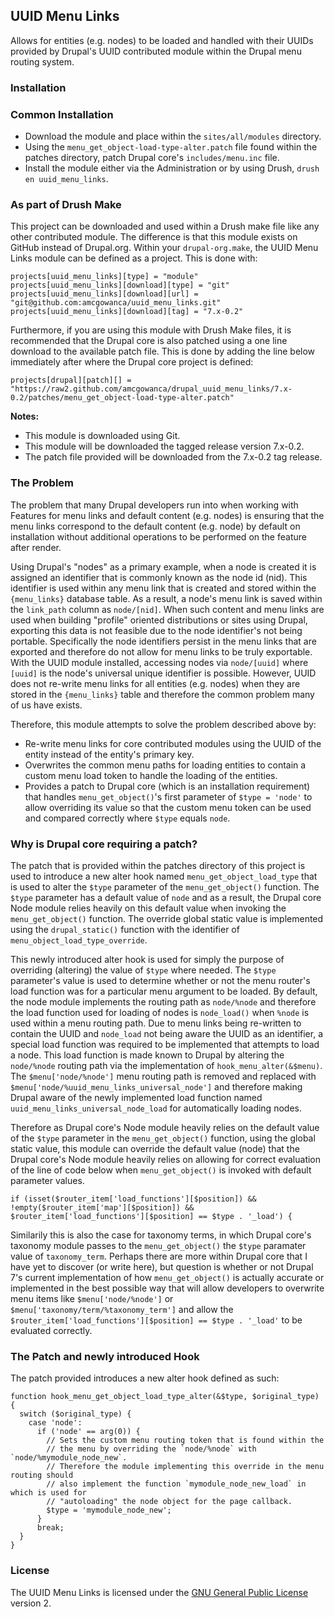 ## UUID Menu Links

Allows for entities (e.g. nodes) to be loaded and handled with their UUIDs provided by Drupal's UUID contributed module within the Drupal menu routing system.

### Installation

### Common Installation

* Download the module and place within the `sites/all/modules` directory.
* Using the `menu_get_object-load-type-alter.patch` file found within the patches directory, patch Drupal core's `includes/menu.inc` file.
* Install the module either via the Administration or by using Drush, `drush en uuid_menu_links`.

### As part of Drush Make

This project can be downloaded and used within a Drush make file like any other contributed module. The difference is that this module exists on GitHub instead of Drupal.org. Within your `drupal-org.make`, the UUID Menu Links module can be defined as a project. This is done with:

```
projects[uuid_menu_links][type] = "module"
projects[uuid_menu_links][download][type] = "git"
projects[uuid_menu_links][download][url] = "git@github.com:amcgowanca/uuid_menu_links.git"
projects[uuid_menu_links][download][tag] = "7.x-0.2"
```

Furthermore, if you are using this module with Drush Make files, it is recommended that the Drupal core is also patched using a one line download to the available patch file. This is done by adding the line below immediately after where the Drupal core project is defined:

```
projects[drupal][patch][] = "https://raw2.github.com/amcgowanca/drupal_uuid_menu_links/7.x-0.2/patches/menu_get_object-load-type-alter.patch"
```

**Notes:**

* This module is downloaded using Git.
* This module will be downloaded the tagged release version 7.x-0.2.
* The patch file provided will be downloaded from the 7.x-0.2 tag release.


### The Problem

The problem that many Drupal developers run into when working with Features for menu links and default content (e.g. nodes) is ensuring that the menu links correspond to the default content (e.g. node) by default on installation without additional operations to be performed on the feature after render.

Using Drupal's "nodes" as a primary example, when a node is created it is assigned an identifier that is commonly known as the node id (nid). This identifier is used within any menu link that is created and stored within the `{menu_links}` database table. As a result, a node's menu link is saved within the `link_path` column as `node/[nid]`. When such content and menu links are used when building "profile" oriented distributions or sites using Drupal, exporting this data is not feasible due to the node identifier's not being portable. Specifically the node identifiers persist in the menu links that are exported and therefore do not allow for menu links to be truly exportable. With the UUID module installed, accessing nodes via `node/[uuid]` where `[uuid]` is the node's universal unique identifier is possible. However, UUID does not re-write menu links for all entities (e.g. nodes) when they are stored in the `{menu_links}` table and therefore the common problem many of us have exists.

Therefore, this module attempts to solve the problem described above by:

 * Re-write menu links for core contributed modules using the UUID of the entity instead of the entity's primary key.
 * Overwrites the common menu paths for loading entities to contain a custom menu load token to handle the loading of the entities.
 * Provides a patch to Drupal core (which is an installation requirement) that handles `menu_get_object()`'s first parameter of `$type = 'node'` to allow overriding its value so that the custom menu token can be used and compared correctly where `$type` equals `node`.

### Why is Drupal core requiring a patch?

The patch that is provided within the patches directory of this project is used to introduce a new alter hook named `menu_get_object_load_type` that is used to alter the `$type` parameter of the `menu_get_object()` function. The `$type` parameter has a default value of `node` and as a result, the Drupal core Node module relies heavily on this default value when invoking the `menu_get_object()` function. The override global static value is implemented using the `drupal_static()` function with the identifier of `menu_object_load_type_override`.

This newly introduced alter hook is used for simply the purpose of overriding (altering) the value of `$type` where needed. The `$type` parameter's value is used to determine whether or not the menu router's load function was for a particular menu argument to be loaded. By default, the node module implements the routing path as `node/%node` and therefore the load function used for loading of nodes is `node_load()` when `%node` is used within a menu routing path. Due to menu links being re-written to contain the UUID and `node_load` not being aware the UUID as an identifier, a special load function was required to be implemented that attempts to load a node. This load function is made known to Drupal by altering the `node/%node` routing path via the implementation of `hook_menu_alter(&$menu)`. The `$menu['node/%node']` menu routing path is removed and replaced with `$menu['node/%uuid_menu_links_universal_node']` and therefore making Drupal aware of the newly implemented load function named `uuid_menu_links_universal_node_load` for automatically loading nodes.

Therefore as Drupal core's Node module heavily relies on the default value of the `$type` parameter in the `menu_get_object()` function, using the global static value, this module can override the default value (node) that the Drupal core's Node module heavily relies on allowing for correct evaluation of the line of code below when `menu_get_object()` is invoked with default parameter values.

```
if (isset($router_item['load_functions'][$position]) && !empty($router_item['map'][$position]) && $router_item['load_functions'][$position] == $type . '_load') {
```

Similarily this is also the case for taxonomy terms, in which Drupal core's taxonomy module passes to the `menu_get_object()` the `$type` paramater value of `taxonomy_term`. Perhaps there are more within Drupal core that I have yet to discover (or write here), but question is whether or not Drupal 7's current implementation of how `menu_get_object()` is actually accurate or implemented in the best possible way that will allow developers to overwrite menu items like `$menu['node/%node']` or `$menu['taxonomy/term/%taxonomy_term']` and allow the `$router_item['load_functions'][$position] == $type . '_load'` to be evaluated correctly.

### The Patch and newly introduced Hook

The patch provided introduces a new alter hook defined as such:

```
function hook_menu_get_object_load_type_alter(&$type, $original_type) {
  switch ($original_type) {
    case 'node':
      if ('node' == arg(0)) {
        // Sets the custom menu routing token that is found within the
        // the menu by overriding the `node/%node` with `node/%mymodule_node_new`.
        // Therefore the module implementing this override in the menu routing should
        // also implement the function `mymodule_node_new_load` in which is used for
        // "autoloading" the node object for the page callback.
        $type = 'mymodule_node_new';
      }
      break;
  }
}
```

### License

The UUID Menu Links is licensed under the [GNU General Public License](http://www.gnu.org/licenses/gpl-2.0.html) version 2.
